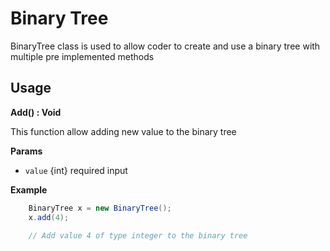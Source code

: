 # Binary Tree
BinaryTree class is used to allow coder to create and use a binary tree with multiple pre implemented methods

## Usage
**Add() : Void**

This function allow adding new value to the binary tree

**Params**
- ```value``` {int} required input  

**Example**
```java
    BinaryTree x = new BinaryTree();
    x.add(4);
    
    // Add value 4 of type integer to the binary tree
```
